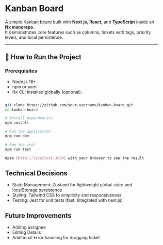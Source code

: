 # Kanban Board

A simple Kanban board built with **Next.js**, **React**, and **TypeScript** inside an **Nx monorepo**.  
It demonstrates core features such as columns, tickets with tags, priority levels, and local persistence.

---

## 🚀 How to Run the Project

### Prerequisites

- Node.js 18+
- npm or yarn
- Nx CLI installed globally (optional):

```bash

git clone https://github.com/your-username/kanban-board.git
cd kanban-board

# Install dependencies
npm install

# Run the application
npm run dev

# Run the test
npm run test

Open [http://localhost:3000] with your browser to see the result

```

## Technical Decisions

- State Management: Zustand for lightweight global state and localStorage persistence
- Styling: Tailwind CSS fo simplicity and responsiveness
- Testing: Jest for unit tests (fast, integrated with next.js)

## Future Improvements

- Adding assignee
- Editing Details
- Additional Error handling for dragging ticket